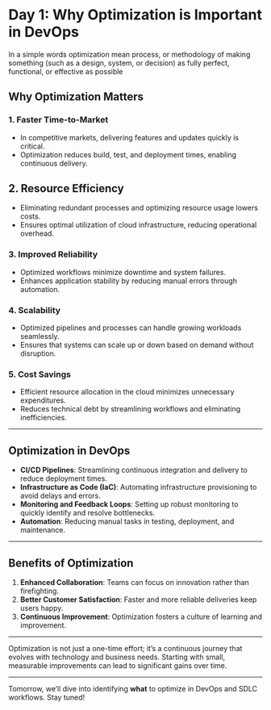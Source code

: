 # Day 1: Why Optimization is Important in DevOps

In a simple words optimization mean process, or methodology of making something (such as a design, system, or decision) as fully perfect, functional, or effective as possible

## **Why Optimization Matters**

### **1. Faster Time-to-Market**
- In competitive markets, delivering features and updates quickly is critical.
- Optimization reduces build, test, and deployment times, enabling continuous delivery.

## **2. Resource Efficiency**
- Eliminating redundant processes and optimizing resource usage lowers costs.
- Ensures optimal utilization of cloud infrastructure, reducing operational overhead.

### **3. Improved Reliability**
- Optimized workflows minimize downtime and system failures.
- Enhances application stability by reducing manual errors through automation.

### **4. Scalability**
- Optimized pipelines and processes can handle growing workloads seamlessly.
- Ensures that systems can scale up or down based on demand without disruption.

### **5. Cost Savings**
- Efficient resource allocation in the cloud minimizes unnecessary expenditures.
- Reduces technical debt by streamlining workflows and eliminating inefficiencies.

---

## **Optimization in DevOps**
- **CI/CD Pipelines**: Streamlining continuous integration and delivery to reduce deployment times.
- **Infrastructure as Code (IaC)**: Automating infrastructure provisioning to avoid delays and errors.
- **Monitoring and Feedback Loops**: Setting up robust monitoring to quickly identify and resolve bottlenecks.
- **Automation**: Reducing manual tasks in testing, deployment, and maintenance.

---

## **Benefits of Optimization**
1. **Enhanced Collaboration**: Teams can focus on innovation rather than firefighting.
2. **Better Customer Satisfaction**: Faster and more reliable deliveries keep users happy.
3. **Continuous Improvement**: Optimization fosters a culture of learning and improvement.

---

Optimization is not just a one-time effort; it’s a continuous journey that evolves with technology and business needs. Starting with small, measurable improvements can lead to significant gains over time.

---

Tomorrow, we’ll dive into identifying **what** to optimize in DevOps and SDLC workflows. Stay tuned! 



